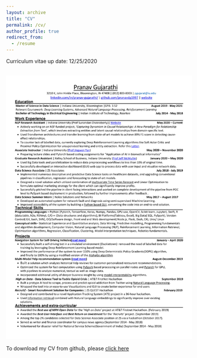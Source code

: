 ```yaml
---
layout: archive
title: "CV"
permalink: /cv/
author_profile: true
redirect_from:
  - /resume
---
```


Curriculum vitae up date: 12/25/2020

<br/><img src='/images/Resume_Pranav_G_no_sum.jpg'>


To download my CV from github, please [click here](https://github.com/pranavdg1997/pranavdg1997.github.io/blob/master/files/Resume_Pranav_G_no_sum.pdf)
